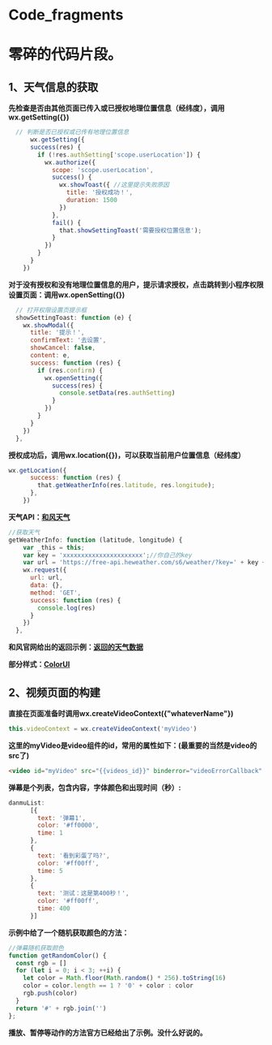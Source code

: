 # Code_fragments
# 零碎的代码片段。
## 1、天气信息的获取
**先检查是否由其他页面已传入或已授权地理位置信息（经纬度），调用wx.getSetting({})**
```js
  // 判断是否已授权或已传有地理位置信息
      wx.getSetting({
      success(res) {
        if (!res.authSetting['scope.userLocation']) {
          wx.authorize({
            scope: 'scope.userLocation',
            success() {
              wx.showToast({ //这里提示失败原因
                title: '授权成功！',
                duration: 1500
              })
            },
            fail() {
              that.showSettingToast('需要授权位置信息');
            }
          })
        }
      }
    })
```
**对于没有授权和没有地理位置信息的用户，提示请求授权，点击跳转到小程序权限设置页面：调用wx.openSetting({})**
```js
  // 打开权限设置页提示框
  showSettingToast: function (e) {
    wx.showModal({
      title: '提示！',
      confirmText: '去设置',
      showCancel: false,
      content: e,
      success: function (res) {
        if (res.confirm) {
          wx.openSetting({
            success(res) {
              console.setData(res.authSetting)
            }
          })
        }
      }
    })
  },
```
**授权成功后，调用wx.location({})，可以获取当前用户位置信息（经纬度）**
```js
wx.getLocation({
      success: function (res) {
        that.getWeatherInfo(res.latitude, res.longitude);
      },
    })
```
**天气API：[和风天气](https://dev.heweather.com/docs/api/weather)**
```js
//获取天气
getWeatherInfo: function (latitude, longitude) {
    var _this = this;
    var key = 'xxxxxxxxxxxxxxxxxxxxxx';//你自己的key
    var url = 'https://free-api.heweather.com/s6/weather/?key=' + key + '&location=' + longitude + ',' + latitude;
    wx.request({
      url: url,
      data: {},
      method: 'GET',
      success: function (res) {
        console.log(res)
      }
    })
  },
```
**和风官网给出的返回示例：[返回的天气数据](https://dev.heweather.com/docs/api/weather#%E6%95%B0%E6%8D%AE%E8%BF%94%E5%9B%9E%E7%A4%BA%E4%BE%8B)**

**部分样式：[ColorUI](https://github.com/weilanwl/ColorUI)**

## 2、视频页面的构建
**直接在页面准备时调用wx.createVideoContext({"whateverName"})**
```js
this.videoContext = wx.createVideoContext('myVideo')
``` 
**这里的myVideo是video组件的id，常用的属性如下：(最重要的当然是video的src了)**
```html
<video id="myVideo" src="{{videos_id}}" binderror="videoErrorCallback" danmu-list="{{danmuList}}" enable-danmu danmu-btn controls></video>
```
**弹幕是个列表，包含内容，字体颜色和出现时间（秒）:**
```js
danmuList:
      [{
        text: '弹幕1',
        color: '#ff0000',
        time: 1
      },
      {
        text: '看到彩蛋了吗?',
        color: '#ff00ff',
        time: 5
      },
      {
        text: '测试：这是第400秒！',
        color: '#ff00ff',
        time: 400
      }]
```
**示例中给了一个随机获取颜色的方法：**
```js
//弹幕随机获取颜色
function getRandomColor() {
  const rgb = []
  for (let i = 0; i < 3; ++i) {
    let color = Math.floor(Math.random() * 256).toString(16)
    color = color.length == 1 ? '0' + color : color
    rgb.push(color)
  }
  return '#' + rgb.join('')
};
```
**播放、暂停等动作的方法官方已经给出了示例。没什么好说的。**

